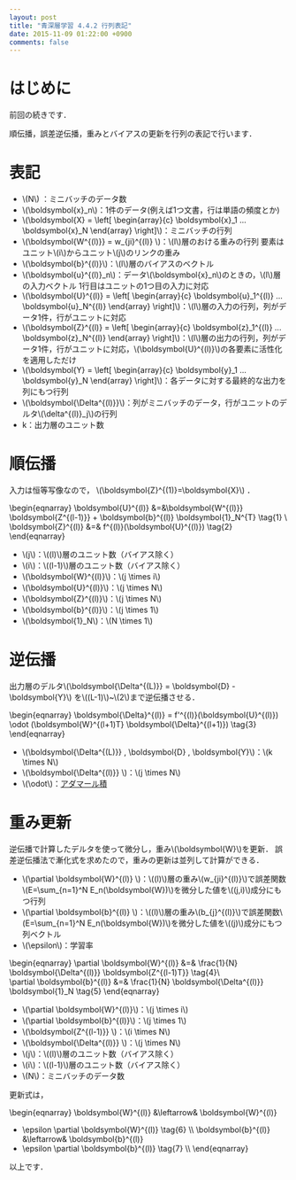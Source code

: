 ```yaml
---
layout: post
title: "青深層学習 4.4.2 行列表記"
date: 2015-11-09 01:22:00 +0900
comments: false
---
```


# はじめに
前回の続きです．

順伝播，誤差逆伝播，重みとバイアスの更新を行列の表記で行います．

# 表記

- \\(N\\) ：ミニバッチのデータ数
- \\(\boldsymbol{x}_n\\)：1件のデータ(例えば1つ文書，行は単語の頻度とか)
- \\(\boldsymbol{X} = \left[ \begin{array}{c} \boldsymbol{x}_1 ... \boldsymbol{x}_N \end{array} \right]\\)：ミニバッチの行列
- \\(\boldsymbol{W^{(l)}} = w_{ji}^{(l)} \\)：\\(l\\)層のおける重みの行列 要素はユニット\\(i\\)からユニット\\(j\\)のリンクの重み
- \\(\boldsymbol{b}^{(l)}\\)：\\(l\\)層のバイアスのベクトル
- \\(\boldsymbol{u}^{(l)}_n\\)：データ\\(\boldsymbol{x}_n\\)のときの，\\(l\\)層の入力ベクトル 1行目はユニットの1つ目の入力に対応
- \\(\boldsymbol{U}^{(l)} = \left[ \begin{array}{c} \boldsymbol{u}_1^{(l)} ... \boldsymbol{u}_N^{(l)} \end{array} \right]\\)：\\(l\\)層の入力の行列，列がデータ1件，行がユニットに対応
- \\(\boldsymbol{Z}^{(l)} = \left[ \begin{array}{c} \boldsymbol{z}_1^{(l)} ... \boldsymbol{z}_N^{(l)} \end{array} \right]\\)：\\(l\\)層の出力の行列，列がデータ1件，行がユニットに対応，\\(\boldsymbol{U}^{(l)}\\)の各要素に活性化を適用しただけ
- \\(\boldsymbol{Y} = \left[ \begin{array}{c} \boldsymbol{y}_1 ... \boldsymbol{y}_N \end{array} \right]\\)：各データに対する最終的な出力を列にもつ行列
- \\(\boldsymbol{\Delta^{(l)}}\\)：列がミニバッチのデータ，行がユニットのデルタ\\(\delta^{(l)}_j\\)の行列
- k：出力層のユニット数

# 順伝播

入力は恒等写像なので， \\(\boldsymbol{Z}^{(1)}=\boldsymbol{X}\\) ．


\begin{eqnarray}
\boldsymbol{U}^{(l)} &=&\boldsymbol{W^{(l)}} \boldsymbol{Z^{(l-1)}} + \boldsymbol{b}^{(l)} \boldsymbol{1}_N^{T} \tag{1} \\\
\boldsymbol{Z}^{(l)} &=& f^{(l)}(\boldsymbol{U}^{(l)}) \tag{2}
\end{eqnarray}

- \\(j\\)：\\((l)\\)層のユニット数（バイアス除く）
- \\(i\\)：\\((l-1)\\)層のユニット数（バイアス除く）
- \\(\boldsymbol{W}^{(l)}\\)：\\(j \times i\\)
- \\(\boldsymbol{U}^{(l)}\\)：\\(j \times N\\)
- \\(\boldsymbol{Z}^{(l)}\\)：\\(j \times N\\)
- \\(\boldsymbol{b}^{(l)}\\)：\\(j \times 1\\)
- \\(\boldsymbol{1}_N\\)：\\(N \times 1\\)

# 逆伝播

出力層のデルタ\\(\boldsymbol{\Delta^{(L)}} = \boldsymbol{D} - \boldsymbol{Y}\\)
を\\((L-1)\\)~\\(2\\)まで逆伝播させる．

\begin{eqnarray}
\boldsymbol{\Delta}^{(l)} = f'^{(l)}(\boldsymbol{U}^{(l)}) \odot (\boldsymbol{W}^{(l+1)T} \boldsymbol{\Delta}^{(l+1)}) \tag{3}
\end{eqnarray}


- \\(\boldsymbol{\Delta^{(L)}} , \boldsymbol{D} , \boldsymbol{Y}\\)：\\(k \times N\\)
- \\(\boldsymbol{\Delta^{(l)}} \\)：\\(j \times N\\)
- \\(\odot\\)：[アダマール積](https://ja.wikipedia.org/wiki/%E3%82%A2%E3%83%80%E3%83%9E%E3%83%BC%E3%83%AB%E7%A9%8D "アダマール積")

# 重み更新
逆伝播で計算したデルタを使って微分し，重み\\(\boldsymbol{W}\\)を更新．
誤差逆伝播法で漸化式を求めたので，重みの更新は並列して計算ができる．

- \\(\partial \boldsymbol{W}^{(l)} \\)：\\((l)\\)層の重み\\(w_{ji}^{(l)}\\)で誤差関数\\(E=\sum_{n=1}^N E_n(\boldsymbol{W})\\)を微分した値を\\((j,i)\\)成分にもつ行列
- \\(\partial \boldsymbol{b}^{(l)} \\)：\\((l)\\)層の重み\\(b_{j}^{(l)}\\)で誤差関数\\(E=\sum_{n=1}^N E_n(\boldsymbol{W})\\)を微分した値を\\((j)\\)成分にもつ列ベクトル
- \\(\epsilon\\)：学習率

\begin{eqnarray}
\partial \boldsymbol{W}^{(l)} &=& \frac{1}{N} \boldsymbol{\Delta^{(l)}} \boldsymbol{Z^{(l-1)T}} \tag{4}\\\
\partial \boldsymbol{b}^{(l)} &=& \frac{1}{N} \boldsymbol{\Delta^{(l)}} \boldsymbol{1}_N \tag{5}
\end{eqnarray}

- \\(\partial \boldsymbol{W}^{(l)}\\)：\\(j \times i\\)
- \\(\partial \boldsymbol{b}^{(l)}\\)：\\(j \times 1\\)
- \\(\boldsymbol{Z^{(l-1)}} \\)：\\(i \times N\\)
- \\(\boldsymbol{\Delta^{(l)}} \\)：\\(j \times N\\)
- \\(j\\)：\\((l)\\)層のユニット数（バイアス除く）
- \\(i\\)：\\((l-1)\\)層のユニット数（バイアス除く）
- \\(N\\)：ミニバッチのデータ数


更新式は，

\begin{eqnarray}
\boldsymbol{W}^{(l)} &\leftarrow&
\boldsymbol{W}^{(l)}
- \epsilon \partial \boldsymbol{W}^{(l)} \tag{6} \\\ 
\boldsymbol{b}^{(l)} &\leftarrow&
\boldsymbol{b}^{(l)}
- \epsilon \partial \boldsymbol{b}^{(l)} \tag{7} \\\ 
\end{eqnarray}


以上です．